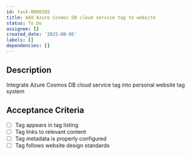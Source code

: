 ```yaml
---
id: task-0000385
title: Add Azure Cosmos DB cloud service tag to website
status: To Do
assignee: []
created_date: '2025-08-05'
labels: []
dependencies: []
---
```


## Description

Integrate Azure Cosmos DB cloud service tag into personal website tag system

## Acceptance Criteria

- [ ] Tag appears in tag listing
- [ ] Tag links to relevant content
- [ ] Tag metadata is properly configured
- [ ] Tag follows website design standards
